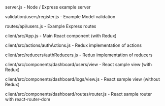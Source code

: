  
server.js - Node / Express example server

validation/users/register.js - Example Model validation

routes/api/users.js - Example Express routes

client/src/App.js - Main React component (with Redux)

client/src/actions/authActions.js - Redux implementation of actions

client/src/reducers/authReducers.js - Redux implementation of reducers

client/src/components/dashboard/users/view - React sample view (with Redux)

client/src/components/dashboard/logs/view.js - React sample view (without Redux)

client/src/components/dashboard/routes/router.js - React sample router with react-router-dom

